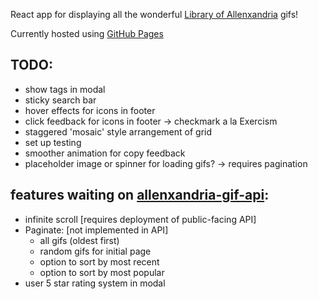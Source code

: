 React app for displaying all the wonderful [Library of Allenxandria](https://www.youtube.com/@TheLibraryofAllenxandria) gifs!

Currently hosted using [GitHub Pages](https://kaizacorp.github.io/allenbot/)

## TODO:

- show tags in modal
- sticky search bar
- hover effects for icons in footer
- click feedback for icons in footer -> checkmark a la Exercism
- staggered 'mosaic' style arrangement of grid
- set up testing
- smoother animation for copy feedback
- placeholder image or spinner for loading gifs? -> requires pagination

features waiting on [allenxandria-gif-api](https://github.com/kaizacorp/allenxandria-gif-api/):
--
+ infinite scroll [requires deployment of public-facing API]
+ Paginate: [not implemented in API] 
    - all gifs (oldest first) 
    - random gifs for initial page 
    - option to sort by most recent 
    - option to sort by most popular 
+ user 5 star rating system in modal
        




